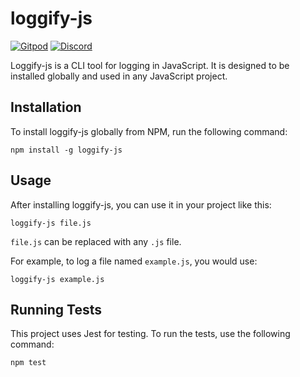 # loggify-js

[![Gitpod](https://img.shields.io/badge/Gitpod-ready--to--code-blue?logo=gitpod)](https://gitpod.io/#https://github.com/deep-foundation/loggify-js) 
[![Discord](https://badgen.net/badge/icon/discord?icon=discord&label&color=purple)](https://discord.gg/deep-foundation)

Loggify-js is a CLI tool for logging in JavaScript. It is designed to be installed globally and used in any JavaScript project.

## Installation

To install loggify-js globally from NPM, run the following command:

```
npm install -g loggify-js
```

## Usage

After installing loggify-js, you can use it in your project like this:

```
loggify-js file.js
```

`file.js` can be replaced with any `.js` file.

For example, to log a file named `example.js`, you would use:

```
loggify-js example.js
```

## Running Tests

This project uses Jest for testing. To run the tests, use the following command:

```
npm test
```


